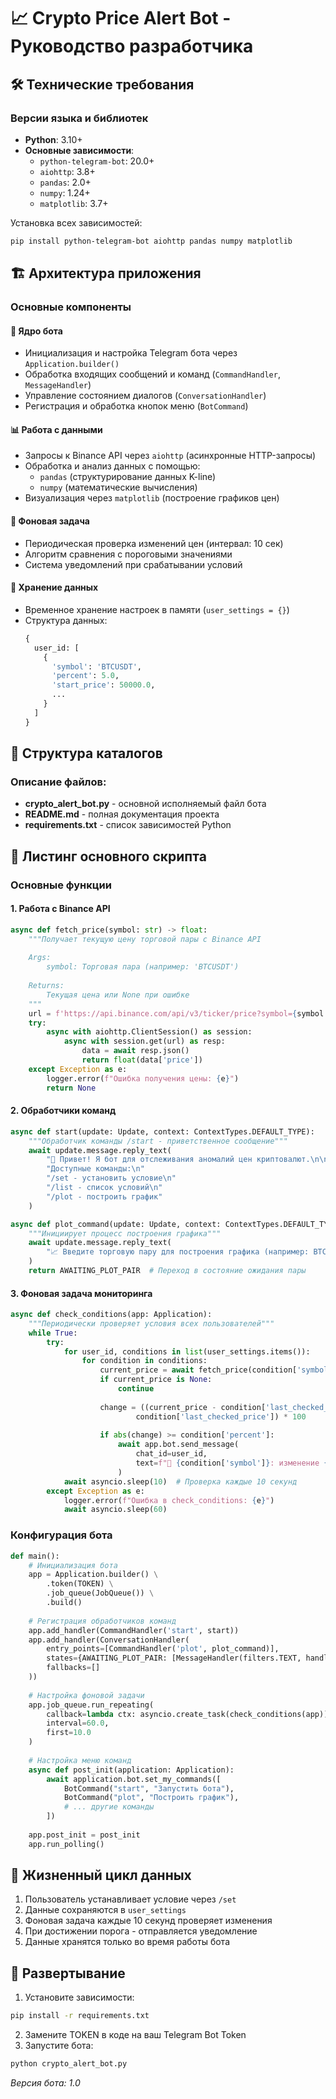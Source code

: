 # 📈 Crypto Price Alert Bot - Руководство разработчика

## 🛠 Технические требования

### Версии языка и библиотек
- **Python**: 3.10+
- **Основные зависимости**:
  - `python-telegram-bot`: 20.0+
  - `aiohttp`: 3.8+
  - `pandas`: 2.0+
  - `numpy`: 1.24+
  - `matplotlib`: 3.7+

Установка всех зависимостей:
```bash
pip install python-telegram-bot aiohttp pandas numpy matplotlib
```

## 🏗 Архитектура приложения

### Основные компоненты

#### 🤖 **Ядро бота**
- Инициализация и настройка Telegram бота через `Application.builder()`
- Обработка входящих сообщений и команд (`CommandHandler`, `MessageHandler`)
- Управление состоянием диалогов (`ConversationHandler`)
- Регистрация и обработка кнопок меню (`BotCommand`)

#### 📊 **Работа с данными**
- Запросы к Binance API через `aiohttp` (асинхронные HTTP-запросы)
- Обработка и анализ данных с помощью:
  - `pandas` (структурирование данных K-line)
  - `numpy` (математические вычисления)
- Визуализация через `matplotlib` (построение графиков цен)

#### 🔄 **Фоновая задача**
- Периодическая проверка изменений цен (интервал: 10 сек)
- Алгоритм сравнения с пороговыми значениями
- Система уведомлений при срабатывании условий

#### 💾 **Хранение данных**
- Временное хранение настроек в памяти (`user_settings = {}`)
- Структура данных:
  ```python
  {
    user_id: [
      {
        'symbol': 'BTCUSDT',
        'percent': 5.0,
        'start_price': 50000.0,
        ...
      }
    ]
  }
  ```

## 📂 Структура каталогов

### Описание файлов:
- **crypto_alert_bot.py** - основной исполняемый файл бота
- **README.md** - полная документация проекта
- **requirements.txt** - список зависимостей Python

## 📝 Листинг основного скрипта

### Основные функции

#### 1. Работа с Binance API
```python
async def fetch_price(symbol: str) -> float:
    """Получает текущую цену торговой пары с Binance API
    
    Args:
        symbol: Торговая пара (например: 'BTCUSDT')
    
    Returns:
        Текущая цена или None при ошибке
    """
    url = f'https://api.binance.com/api/v3/ticker/price?symbol={symbol.upper()}'
    try:
        async with aiohttp.ClientSession() as session:
            async with session.get(url) as resp:
                data = await resp.json()
                return float(data['price'])
    except Exception as e:
        logger.error(f"Ошибка получения цены: {e}")
        return None
```
#### 2. Обработчики команд
```python
async def start(update: Update, context: ContextTypes.DEFAULT_TYPE):
    """Обработчик команды /start - приветственное сообщение"""
    await update.message.reply_text(
        "👋 Привет! Я бот для отслеживания аномалий цен криптовалют.\n\n"
        "Доступные команды:\n"
        "/set - установить условие\n"
        "/list - список условий\n"
        "/plot - построить график"
    )

async def plot_command(update: Update, context: ContextTypes.DEFAULT_TYPE):
    """Инициирует процесс построения графика"""
    await update.message.reply_text(
        "📈 Введите торговую пару для построения графика (например: BTCUSDT)"
    )
    return AWAITING_PLOT_PAIR  # Переход в состояние ожидания пары
```
#### 3. Фоновая задача мониторинга
```python
async def check_conditions(app: Application):
    """Периодически проверяет условия всех пользователей"""
    while True:
        try:
            for user_id, conditions in list(user_settings.items()):
                for condition in conditions:
                    current_price = await fetch_price(condition['symbol'])
                    if current_price is None:
                        continue
                        
                    change = ((current_price - condition['last_checked_price']) / 
                            condition['last_checked_price']) * 100
                    
                    if abs(change) >= condition['percent']:
                        await app.bot.send_message(
                            chat_id=user_id,
                            text=f"🚨 {condition['symbol']}: изменение {change:.2f}%"
                        )
            await asyncio.sleep(10)  # Проверка каждые 10 секунд
        except Exception as e:
            logger.error(f"Ошибка в check_conditions: {e}")
            await asyncio.sleep(60)
```

### Конфигурация бота

```python
def main():
    # Инициализация бота
    app = Application.builder() \
        .token(TOKEN) \
        .job_queue(JobQueue()) \
        .build()
    
    # Регистрация обработчиков команд
    app.add_handler(CommandHandler('start', start))
    app.add_handler(ConversationHandler(
        entry_points=[CommandHandler('plot', plot_command)],
        states={AWAITING_PLOT_PAIR: [MessageHandler(filters.TEXT, handle_plot_pair)]},
        fallbacks=[]
    ))
    
    # Настройка фоновой задачи
    app.job_queue.run_repeating(
        callback=lambda ctx: asyncio.create_task(check_conditions(app)),
        interval=60.0,
        first=10.0
    )
    
    # Настройка меню команд
    async def post_init(application: Application):
        await application.bot.set_my_commands([
            BotCommand("start", "Запустить бота"),
            BotCommand("plot", "Построить график"),
            # ... другие команды
        ])
    
    app.post_init = post_init
    app.run_polling()
```

## 🔄 Жизненный цикл данных

1. Пользователь устанавливает условие через `/set`  
2. Данные сохраняются в `user_settings`  
3. Фоновая задача каждые 10 секунд проверяет изменения  
4. При достижении порога - отправляется уведомление  
5. Данные хранятся только во время работы бота

## 🚀 Развертывание

1. Установите зависимости:
```bash
pip install -r requirements.txt
```
2. Замените TOKEN в коде на ваш Telegram Bot Token
3. Запустите бота:
```bash
python crypto_alert_bot.py
```

*Версия бота: 1.0* 
